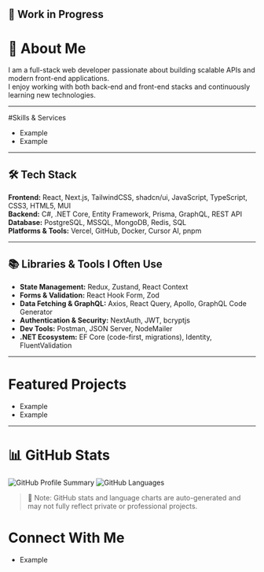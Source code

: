 ## 🚧 Work in Progress

# 👋 About Me
I am a full-stack web developer passionate about building scalable APIs and modern front-end applications.  
I enjoy working with both back-end and front-end stacks and continuously learning new technologies.

---

#Skills & Services
- Example
- Example

---

## 🛠️ Tech Stack

**Frontend:** React, Next.js, TailwindCSS, shadcn/ui, JavaScript, TypeScript, CSS3, HTML5, MUI  
**Backend:** C#, .NET Core, Entity Framework, Prisma, GraphQL, REST API  
**Database:** PostgreSQL, MSSQL, MongoDB, Redis, SQL  
**Platforms & Tools:** Vercel, GitHub, Docker, Cursor AI, pnpm  

---

## 📚 Libraries & Tools I Often Use

- **State Management:** Redux, Zustand, React Context  
- **Forms & Validation:** React Hook Form, Zod  
- **Data Fetching & GraphQL:** Axios, React Query, Apollo, GraphQL Code Generator  
- **Authentication & Security:** NextAuth, JWT, bcryptjs  
- **Dev Tools:** Postman, JSON Server, NodeMailer  
- **.NET Ecosystem:** EF Core (code-first, migrations), Identity, FluentValidation

---

# Featured Projects
- Example
- Example

---

# 📊 GitHub Stats
![GitHub Profile Summary](http://github-profile-summary-cards.vercel.app/api/cards/stats?username=Hereetria&theme=radical)
![GitHub Languages](http://github-profile-summary-cards.vercel.app/api/cards/most-commit-language?username=Hereetria&theme=radical)
> 📌 Note: GitHub stats and language charts are auto-generated and may not fully reflect private or professional projects.

# Connect With Me
- Example
